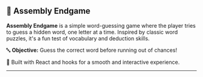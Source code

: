 ## 🧩 Assembly Endgame

**Assembly Endgame** is a simple word-guessing game where the player tries to guess a hidden word, one letter at a time. Inspired by classic word puzzles, it's a fun test of vocabulary and deduction skills.

🔤 **Objective:** Guess the correct word before running out of chances!

🎯 Built with React and hooks for a smooth and interactive experience.

---

